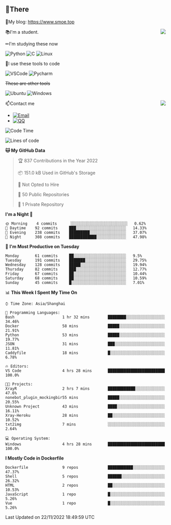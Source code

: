 
## 👏There

📰My blog: https://www.smoe.top

<img align="right" src="https://github-readme-stats.vercel.app/api/top-langs/?username=AkashiCoin"/>


📚I'm a student.

✏I'm studying these now

![Python](https://img.shields.io/badge/-Python-blue?style=flat-square&logo=Python&logoColor=fff)
![C](https://img.shields.io/badge/-C-585858?style=flat-square&logo=C&logoColor=fff)
![Linux](https://img.shields.io/badge/-Linux-black?style=flat-square&logo=Linux&logoColor=fff)

🔨I use these tools to code

![VSCode](https://img.shields.io/badge/-VSCode-blue?style=flat-square&logo=visualstudiocode&logoColor=fff)
![Pycharm](https://img.shields.io/badge/-Pycharm-green?style=flat-square&logo=pycharm&logoColor=fff)

 ~~These are other tools~~

![Ubuntu](https://img.shields.io/badge/-Ubuntu-orange?style=flat-square&logo=Ubuntu&logoColor=fff)
![Windows](https://img.shields.io/badge/-Windows-blue?style=flat-square&logo=Windows&logoColor=fff)

<img align="right" src="https://github-readme-stats.vercel.app/api?username=AkashiCoin" />


📫Contact me

* [![Email](https://img.shields.io/badge/Email-l1040186796@gmail.com-1?style=social&logoColor=fff)](mailto:l1040186796@gmail.com)
* [![QQ](https://img.shields.io/badge/QQ-1040186796-1?style=social&logoColor=fff)](tencent://AddContact/?fromId=45&fromSubId=1&subcmd=all&uin=1040186796&website=www.oicqzone.com)

<!--START_SECTION:waka-->
![Code Time](http://img.shields.io/badge/Code%20Time-333%20hrs%2038%20mins-blue)

![Lines of code](https://img.shields.io/badge/From%20Hello%20World%20I%27ve%20Written-5%20Thousand%20lines%20of%20code-blue)

**🐱 My GitHub Data** 

> 🏆 837 Contributions in the Year 2022
 > 
> 📦 151.0 kB Used in GitHub's Storage 
 > 
> 🚫 Not Opted to Hire
 > 
> 📜 50 Public Repositories 
 > 
> 🔑 1 Private Repository 
 > 
**I'm a Night 🦉** 

```text
🌞 Morning    4 commits      ░░░░░░░░░░░░░░░░░░░░░░░░░   0.62% 
🌆 Daytime    92 commits     ███░░░░░░░░░░░░░░░░░░░░░░   14.33% 
🌃 Evening    238 commits    █████████░░░░░░░░░░░░░░░░   37.07% 
🌙 Night      308 commits    ████████████░░░░░░░░░░░░░   47.98%

```
📅 **I'm Most Productive on Tuesday** 

```text
Monday       61 commits     ██░░░░░░░░░░░░░░░░░░░░░░░   9.5% 
Tuesday      191 commits    ███████░░░░░░░░░░░░░░░░░░   29.75% 
Wednesday    128 commits    █████░░░░░░░░░░░░░░░░░░░░   19.94% 
Thursday     82 commits     ███░░░░░░░░░░░░░░░░░░░░░░   12.77% 
Friday       67 commits     ██░░░░░░░░░░░░░░░░░░░░░░░   10.44% 
Saturday     68 commits     ██░░░░░░░░░░░░░░░░░░░░░░░   10.59% 
Sunday       45 commits     █░░░░░░░░░░░░░░░░░░░░░░░░   7.01%

```


📊 **This Week I Spent My Time On** 

```text
⌚︎ Time Zone: Asia/Shanghai

💬 Programming Languages: 
Bash                     1 hr 32 mins        ████████░░░░░░░░░░░░░░░░░   34.46% 
Docker                   58 mins             █████░░░░░░░░░░░░░░░░░░░░   21.91% 
Python                   53 mins             █████░░░░░░░░░░░░░░░░░░░░   19.77% 
JSON                     31 mins             ███░░░░░░░░░░░░░░░░░░░░░░   11.81% 
Caddyfile                18 mins             █░░░░░░░░░░░░░░░░░░░░░░░░   6.78%

🔥 Editors: 
VS Code                  4 hrs 28 mins       █████████████████████████   100.0%

🐱‍💻 Projects: 
XrayR                    2 hrs 7 mins        ████████████░░░░░░░░░░░░░   47.6% 
nonebot_plugin_mockingbir55 mins             █████░░░░░░░░░░░░░░░░░░░░   20.55% 
Unknown Project          43 mins             ████░░░░░░░░░░░░░░░░░░░░░   16.11% 
Xray-Heroku              28 mins             ██░░░░░░░░░░░░░░░░░░░░░░░   10.52% 
txt2img                  7 mins              ░░░░░░░░░░░░░░░░░░░░░░░░░   2.64%

💻 Operating System: 
Windows                  4 hrs 28 mins       █████████████████████████   100.0%

```

**I Mostly Code in Dockerfile** 

```text
Dockerfile               9 repos             ███████████░░░░░░░░░░░░░░   47.37% 
Shell                    5 repos             ██████░░░░░░░░░░░░░░░░░░░   26.32% 
HTML                     2 repos             ██░░░░░░░░░░░░░░░░░░░░░░░   10.53% 
JavaScript               1 repo              █░░░░░░░░░░░░░░░░░░░░░░░░   5.26% 
Vue                      1 repo              █░░░░░░░░░░░░░░░░░░░░░░░░   5.26%

```



 Last Updated on 22/11/2022 18:49:59 UTC
<!--END_SECTION:waka-->
